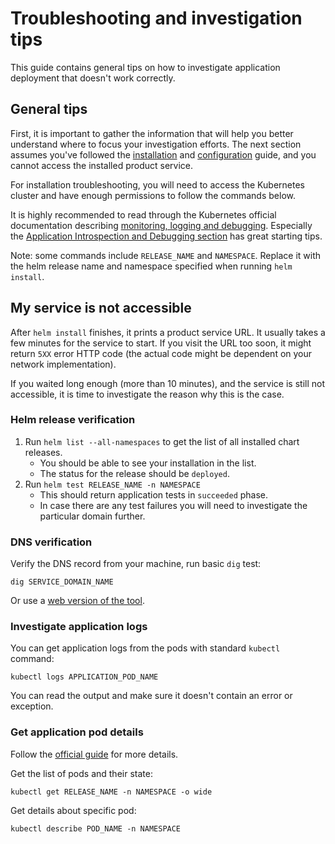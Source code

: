 # Troubleshooting and investigation tips

This guide contains general tips on how to investigate application deployment that doesn't work correctly.

## General tips

First, it is important to gather the information that will help you better understand where to focus your investigation efforts.
The next section assumes you've followed the [installation](INSTALLATION.md) and [configuration](CONFIGURATION.md) guide, and you cannot access the installed product service. 

For installation troubleshooting, you will need to access the Kubernetes cluster and have enough permissions to follow the commands below.

It is highly recommended to read through the Kubernetes official documentation describing [monitoring, logging and debugging](https://kubernetes.io/docs/tasks/debug-application-cluster/). 
Especially the [Application Introspection and Debugging section](https://kubernetes.io/docs/tasks/debug-application-cluster/debug-application-introspection/) has great starting tips.

Note: some commands include `RELEASE_NAME` and `NAMESPACE`. Replace it with the helm release name and namespace specified when running `helm install`.

## My service is not accessible

After `helm install` finishes, it prints a product service URL. It usually takes a few minutes for the service to start. If
you visit the URL too soon, it might return `5XX` error HTTP code (the actual code might be dependent on your network implementation).

If you waited long enough (more than 10 minutes), and the service is still not accessible, it is time to investigate the reason why this is the case.

### Helm release verification 

1. Run `helm list --all-namespaces` to get the list of all installed chart releases.
    * You should be able to see your installation in the list.
    * The status for the release should be `deployed`.
2. Run `helm test RELEASE_NAME -n NAMESPACE`
    * This should return application tests in `succeeded` phase.
    * In case there are any test failures you will need to investigate the particular domain further.
   
### DNS verification

Verify the DNS record from your machine, run basic `dig` test:

```shell
dig SERVICE_DOMAIN_NAME
```

Or use a [web version of the tool](https://toolbox.googleapps.com/apps/dig/).

### Investigate application logs

You can get application logs from the pods with standard `kubectl` command:

```shell
kubectl logs APPLICATION_POD_NAME
```

You can read the output and make sure it doesn't contain an error or exception.

### Get application pod details

Follow the [official guide](https://kubernetes.io/docs/tasks/debug-application-cluster/debug-application-introspection/) for more details.

Get the list of pods and their state:

```shell
kubectl get RELEASE_NAME -n NAMESPACE -o wide
```

Get details about specific pod:

```shell
kubectl describe POD_NAME -n NAMESPACE
```
